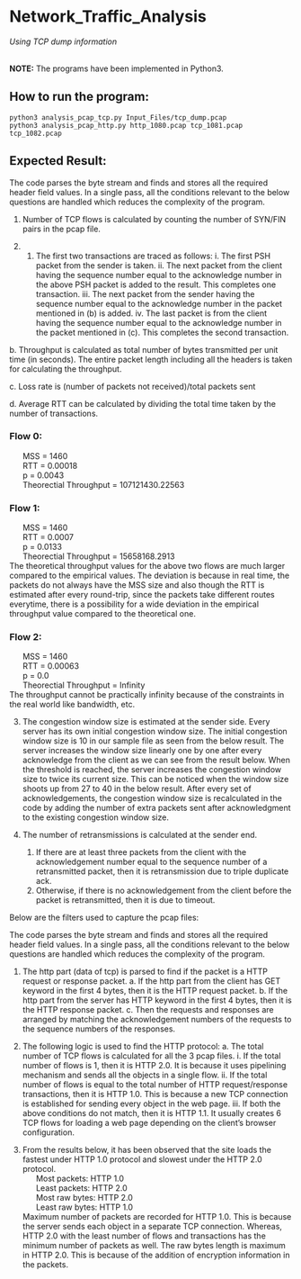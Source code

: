 # Network_Traffic_Analysis
*Using TCP dump information* <br> <br>

**NOTE:** The programs have been implemented in Python3.

## How to run the program:
	python3 analysis_pcap_tcp.py Input_Files/tcp_dump.pcap
	python3 analysis_pcap_http.py http_1080.pcap tcp_1081.pcap tcp_1082.pcap
	
## Expected Result:

The code parses the byte stream and finds and stores all the required header field values. In a single pass, all the conditions relevant to the below questions are handled which reduces the complexity of the program.
1.	Number of TCP flows is calculated by counting the number of SYN/FIN pairs in the pcap file.
 
2.	
	1.	The first two transactions are traced as follows:
		i.	The first PSH packet from the sender is taken.
		ii.	The next packet from the client having the sequence number equal to the acknowledge number in the above PSH packet is added to the result. This completes one transaction.
iii.	The next packet from the sender having the sequence number equal to the acknowledge number in the packet mentioned in (b) is added. 
iv.	The last packet is from the client having the sequence number equal to the acknowledge number in the packet mentioned in (c). This completes the second transaction.
 
b.	Throughput is calculated as total number of bytes transmitted per unit time (in seconds). The entire packet length including all the headers is taken for calculating the throughput.
 
c.	Loss rate is (number of packets not received)/total packets sent
 
d.	Average RTT can be calculated by dividing the total time taken by the number of transactions.
 
### Flow 0:
&nbsp;&nbsp;&nbsp;&nbsp;&nbsp;&nbsp;MSS = 1460 <br>
&nbsp;&nbsp;&nbsp;&nbsp;&nbsp;&nbsp;RTT = 0.00018 <br>
&nbsp;&nbsp;&nbsp;&nbsp;&nbsp;&nbsp;p = 0.0043 <br>
&nbsp;&nbsp;&nbsp;&nbsp;&nbsp;&nbsp;Theorectial Throughput = 107121430.22563
### Flow 1:
&nbsp;&nbsp;&nbsp;&nbsp;&nbsp;&nbsp;MSS = 1460 <br>
&nbsp;&nbsp;&nbsp;&nbsp;&nbsp;&nbsp;RTT = 0.0007 <br>
&nbsp;&nbsp;&nbsp;&nbsp;&nbsp;&nbsp;p = 0.0133 <br>
&nbsp;&nbsp;&nbsp;&nbsp;&nbsp;&nbsp;Theorectial Throughput = 15658168.2913 <br>
The theoretical throughput values for the above two flows are much larger compared to the empirical values. The deviation is because in real time, the packets do not always have the MSS size and also though the RTT is estimated after every round-trip, since the packets take different routes everytime, there is a possibility for a wide deviation in the empirical throughput value compared to the theoretical one.
### Flow 2:
&nbsp;&nbsp;&nbsp;&nbsp;&nbsp;&nbsp;MSS = 1460 <br>
&nbsp;&nbsp;&nbsp;&nbsp;&nbsp;&nbsp;RTT = 0.00063 <br>
&nbsp;&nbsp;&nbsp;&nbsp;&nbsp;&nbsp;p = 0.0 <br>
&nbsp;&nbsp;&nbsp;&nbsp;&nbsp;&nbsp;Theorectial Throughput = Infinity <br>
The throughput cannot be practically infinity because of the constraints in the real world like bandwidth, etc.

3.	The congestion window size is estimated at the sender side. Every server has its own initial congestion window size. The initial congestion window size is 10 in our sample file as seen from the below result. The server increases the window size linearly one by one after every acknowledge from the client as we can see from the result below. When the threshold is reached, the server increases the congestion window size to twice its current size. This can be noticed when the window size shoots up from 27 to 40 in the below result.
After every set of acknowledgements, the congestion window size is recalculated in the code by adding the number of extra packets sent after acknowledgment to the existing congestion window size.
 

4.	The number of retransmissions is calculated at the sender end.
	1.	If there are at least three packets from the client with the acknowledgement number equal to the sequence number of a retransmitted packet, then it is retransmission due to triple duplicate ack.
	1.	Otherwise, if there is no acknowledgement from the client before the packet is retransmitted, then it is due to timeout.

Below are the filters used to capture the pcap files: <br>

 
The code parses the byte stream and finds and stores all the required header field values. In a single pass, all the conditions relevant to the below questions are handled which reduces the complexity of the program.
1.	The http part (data of tcp) is parsed to find if the packet is a HTTP request or response packet.
	a.	If the http part from the client has GET keyword in the first 4 bytes, then it is the HTTP request packet.
	b.	If the http part from the server has HTTP keyword in the first 4 bytes, then it is the HTTP response packet.
	c.	Then the requests and responses are arranged by matching the acknowledgement numbers of the requests to the sequence numbers of the responses.
 
 
2.	The following logic is used to find the HTTP protocol:
a.	The total number of TCP flows is calculated for all the 3 pcap files.
i.	If the total number of flows is 1, then it is HTTP 2.0. It is because it uses pipelining mechanism and sends all the objects in a single flow.
ii.	If the total number of flows is equal to the total number of HTTP request/response transactions, then it is HTTP 1.0. This is because a new TCP connection is established for sending every object in the web page.
iii.	If both the above conditions do not match, then it is HTTP 1.1. It usually creates 6 TCP flows for loading a web page depending on the client’s browser configuration.
 
3.	From the results below, it has been observed that the site loads the fastest under HTTP 1.0 protocol and slowest under the HTTP 2.0 protocol. <br>
&nbsp;&nbsp;&nbsp;&nbsp;&nbsp;&nbsp;Most packets: HTTP 1.0 <br>
&nbsp;&nbsp;&nbsp;&nbsp;&nbsp;&nbsp;Least packets: HTTP 2.0 <br>
&nbsp;&nbsp;&nbsp;&nbsp;&nbsp;&nbsp;Most raw bytes: HTTP 2.0 <br>
&nbsp;&nbsp;&nbsp;&nbsp;&nbsp;&nbsp;Least raw bytes: HTTP 1.0 <br>
	Maximum number of packets are recorded for HTTP 1.0. This is because the server sends each object in a separate TCP connection. Whereas, HTTP 2.0 with the least number of flows and transactions has the minimum number of packets as well.
	The raw bytes length is maximum in HTTP 2.0. This is because of the addition of encryption information in the packets.
